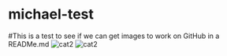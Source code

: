 # michael-test
#This is a test to see if we can get images to work on GitHub in a READMe.md
![cat2](https://user-images.githubusercontent.com/25141715/233725943-cb5c818e-6cb5-471b-baa4-700ab2c3736d.jpg)
![cat2](https://user-images.githubusercontent.com/25141715/233726571-207c514b-bd01-4581-b90a-4c08e04570c5.jpg)
